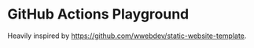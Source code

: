 # GitHub Actions Playground

Heavily inspired by https://github.com/wwebdev/static-website-template. 
